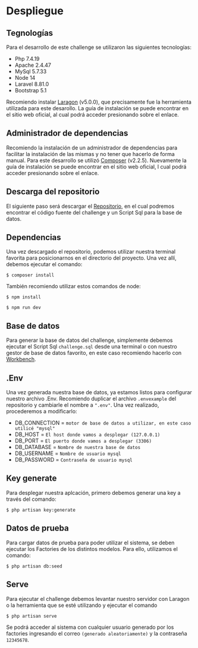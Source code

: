 # Despliegue

## Tegnologías 

Para el desarrollo de este challenge se utilizaron las siguientes tecnologías:

* Php 7.4.19
* Apache 2.4.47
* MySql 5.7.33
* Node 14
* Laravel 8.81.0
* Bootstrap 5.1

Recomiendo instalar [Laragon](https://laragon.org/) (v5.0.0), que precisamente fue la herramienta utilizada para este desarollo. La guía de instalación se puede encontrar en el sitio web oficial, al cual podrá acceder presionando sobre el enlace.
## Administrador de dependencias

Recomiendo la instalación de un administrador de dependencias para facilitar la instalación de las mismas y no tener que hacerlo de forma manual. Para este desarrollo se utilizó [Composer](https://getcomposer.org/) (v2.2.5). Nuevamente la guía de instalación se puede encontrar en el sitio web oficial, l cual podrá acceder presionando sobre el enlace.

## Descarga del repositorio

El siguiente paso será descargar el [Repositorio](https://github.com/Denisdif/challenge), en el cual podremos encontrar el código fuente del challenge y un Script Sql para la base de datos.

## Dependencias

Una vez descargado el repositorio, podemos utilizar nuestra terminal favorita para posicionarnos en el directorio del proyecto. Una vez allí, debemos ejecutar el comando:
```
$ composer install
```
También recomiendo utilizar estos comandos de node:
```
$ npm install
```
```
$ npm run dev
```

## Base de datos

Para generar la base de datos del challenge, simplemente debemos ejecutar el Script Sql ```challenge.sql``` desde una terminal o con nuestro gestor de base de datos favorito, en este caso recomiendo hacerlo con [Workbench](https://www.mysql.com/products/workbench/).

## .Env

Una vez generada nuestra base de datos, ya estamos listos para configurar nuestro archivo .Env.
Recomiendo duplicar el archivo ```.envexample``` del repositorio y cambiarle el nombre a ```".env"```. Una vez realizado, procederemos a modificarlo:
* DB_CONNECTION = ```motor de base de datos a utilizar, en este caso utilicé "mysql"```
* DB_HOST = ```El host donde vamos a desplegar (127.0.0.1)```
* DB_PORT = ```El puerto donde vamos a desplegar (3306)```
* DB_DATABASE = ```Nombre de nuestra base de datos```
* DB_USERNAME = ```Nombre de usuario mysql```
* DB_PASSWORD = ```Contraseña de usuario mysql```

## Key generate

Para desplegar nuestra aplcación, primero debemos generar una key a través del comando:

```
$ php artisan key:generate
```

## Datos de prueba

Para cargar datos de prueba para poder utilizar el sistema, se deben ejecutar los Factories de los distintos modelos. Para ello, utilizamos el comando:

```
$ php artisan db:seed  
```

## Serve

Para ejecutar el challenge debemos levantar nuestro servidor con Laragon o la herramienta que se esté utilizando y ejecutar el comando

```
$ php artisan serve  
```
Se podrá acceder al sistema con cualquier usuario generado por los factories ingresando el correo ```(generado aleatoriamente)``` y la contraseña ```12345678```.

